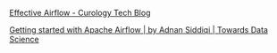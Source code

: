 
[Effective Airflow - Curology Tech Blog](https://curology.com/blog/tech/posts/effective-airflow)



[Getting started with Apache Airflow | by Adnan Siddiqi | Towards Data Science](https://towardsdatascience.com/getting-started-with-apache-airflow-df1aa77d7b1b)
